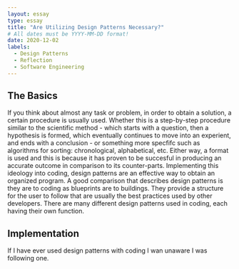 ```yaml
---
layout: essay
type: essay
title: "Are Utilizing Design Patterns Necessary?"
# All dates must be YYYY-MM-DD format!
date: 2020-12-02
labels:
  - Design Patterns
  - Reflection
  - Software Engineering
---
```

## The Basics
If you think about almost any task or problem, in order to obtain a solution, a certain procedure is usually used.  Whether this is a step-by-step procedure similar to the scientific method - which starts with a question, then a hypothesis is formed, which eventually continues to move into an experient, and ends with a conclusion - or something more specfifc such as algorithms for sorting: chronological, alphabetical, etc.  Either way, a format is used and this is because it has proven to be succesful in producing an accurate outcome in comparison to its counter-parts.  Implementing this ideology into coding, design patterns are an effective way to obtain an organized program.  A good comparison that describes design patterns is they are to coding as blueprints are to buildings.  They provide a structure for the user to follow that are usually the best practices used by other developers.  There are many different design patterns used in coding, each having their own function.

## Implementation
If I have ever used design patterns with coding I wan unaware I was following one.
